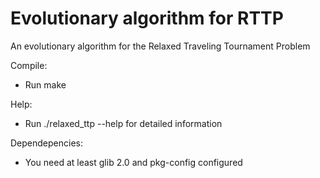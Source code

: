 Evolutionary algorithm for RTTP
=================

An evolutionary algorithm for the Relaxed Traveling Tournament Problem

Compile:
  * Run make

Help:
 * Run ./relaxed_ttp --help  for detailed information

Dependepencies:
 * You need at least glib 2.0 and pkg-config configured
